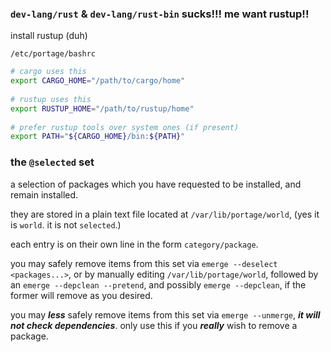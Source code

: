 ### `dev-lang/rust` & `dev-lang/rust-bin` sucks!!! me want rustup!!

install rustup (duh)
  
`/etc/portage/bashrc`

```bash
# cargo uses this
export CARGO_HOME="/path/to/cargo/home"
  
# rustup uses this
export RUSTUP_HOME="/path/to/rustup/home"
  
# prefer rustup tools over system ones (if present)
export PATH="${CARGO_HOME}/bin:${PATH}"
```

### the `@selected` set

a selection of packages which you have requested to be installed, and remain installed.

they are stored in a plain text file located at `/var/lib/portage/world`, (yes it is `world`. it is not `selected`.)

each entry is on their own line in the form `category/package`.

you may safely remove items from this set via `emerge --deselect <packages...>`, or by manually editing `/var/lib/portage/world`, followed by an `emerge --depclean --pretend`, and possibly `emerge --depclean`, if the former will remove as you desired.

you may ***less*** safely remove items from this set via `emerge --unmerge`, ***it will not check dependencies***. only use this if you ***really*** wish to remove a package.
